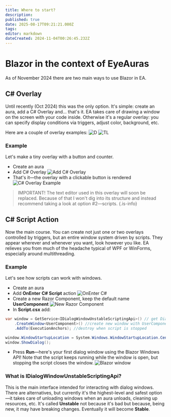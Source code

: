 ```yaml
---
title: Where to start?
description:
published: true
date: 2025-08-17T09:21:21.000Z
tags:
editor: markdown
dateCreated: 2024-11-04T00:26:45.232Z
---
```


# Blazor in the context of EyeAuras
As of November 2024 there are two main ways to use Blazor in EA.

## C# Overlay
Until recently (Oct 2024) this was the only option. It's simple: create an aura, add a C# Overlay and… that's it. EA takes care of drawing a window on the screen with your code inside. Otherwise it's a regular overlay: you can specify display conditions via triggers, adjust color, background, etc.

Here are a couple of overlay examples:
![D](https://i.imgur.com/iaKm2Br.png) ![TL](http://files.eyesquad.net/screenshots/31-10-2024/1YWZKXCaFhEh7SNnSx8YMWjAf.png)

### Example
Let's make a tiny overlay with a button and counter.
- Create an aura
- Add C# Overlay
![Add C# Overlay](https://s3.eyeauras.net/media/2024/11/msedge_zVrveCuFgBbtBB68.png)
- That's it—the overlay with a clickable button is rendered
![C# Overlay Example](https://s3.eyeauras.net/media/2024/11/Code_MJvkplH0Iiqmm9SV.png)

> IMPORTANT! The text editor used in this overlay will soon be replaced. Because of that I won't dig into its structure and instead recommend taking a look at option #2—scripts.
{.is-info}

## C# Script Action
Now the main course. You can create not just one or two overlays controlled by triggers, but an entire window system driven by scripts. They appear wherever and whenever you want, look however you like. EA relieves you from much of the headache typical of WPF or WinForms, especially around multithreading.

### Example
Let's see how scripts can work with windows.
- Create an aura
- Add **OnEnter** **C# Script** action
![OnEnter C#](https://s3.eyeauras.net/media/2024/11/EyeAuras_xCVTs8bdg1Y7ZU8T.png)
- Create a new Razor Component, keep the default name **UserComponent**
![New Razor Component](https://s3.eyeauras.net/media/2024/11/EyeAuras_I6MYDieptaZe5a8u.png)
- In **Script.csx** add:
```csharp
var window = GetService<IDialogWindowUnstableScriptingApi>() // get DialogWindow API
    .CreateWindow<UserComponent>() //create new window with UserComponent inside
    .AddTo(ExecutionAnchors); //destroy when script is stopped

window.WindowStartupLocation = System.Windows.WindowStartupLocation.CenterScreen;
window.ShowDialog();
```
- Press **Run**—here's your first dialog window using the Blazor Windows API! Note that the script keeps running while the window is open, but stopping the script closes the window.
![Blazor window](https://s3.eyeauras.net/media/2024/11/EyeAuras_fmFnsjgMCW8P6Z4b.png)

### What is IDialogWindowUnstableScriptingApi?
This is the main interface intended for interacting with dialog windows. There are alternatives, but currently it's the highest-level and safest option—it takes care of unloading windows when an aura unloads, cleaning up resources, etc. It's called **Unstable** not because it's bad but because, being new, it may have breaking changes. Eventually it will become **Stable**.

